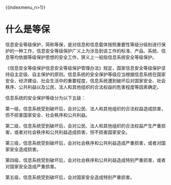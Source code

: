 {{indexmenu_n>1}}

# 什么是等保

信息安全等级保护，简称等保，是对信息和信息载体按照重要性等级分级别进行保护的一种工作，信息安全等级保护广义上为涉及到该工作的标准、产品、系统、信息等均依据等级保护思想的安全工作，狭义上一般指信息系统安全等级保护。

《信息安全等级保护信息安全等级保护管理办法》规定，国家信息安全等级保护坚持自主定级、自主保护的原则。信息系统的安全保护等级应当根据信息系统在国家安全、经济建设、社会生活中的重要程度，信息系统遭到破坏后对国家安全、社会秩序、公共利益以及公民、法人和其他组织的合法权益的危害程度等因素确定。

信息系统的安全保护等级分为以下五级：

第一级，信息系统受到破坏后，会对公民、法人和其他组织的合法权益造成损害，但不损害国家安全、社会秩序和公共利益。

第二级，信息系统受到破坏后，会对公民、法人和其他组织的合法权益产生严重损害，或者对社会秩序和公共利益造成损害，但不损害国家安全。

第三级，信息系统受到破坏后，会对社会秩序和公共利益造成严重损害，或者对国家安全造成损害。

第四级，信息系统受到破坏后，会对社会秩序和公共利益造成特别严重损害，或者对国家安全造成严重损害。

第五级，信息系统受到破坏后，会对国家安全造成特别严重损害。
